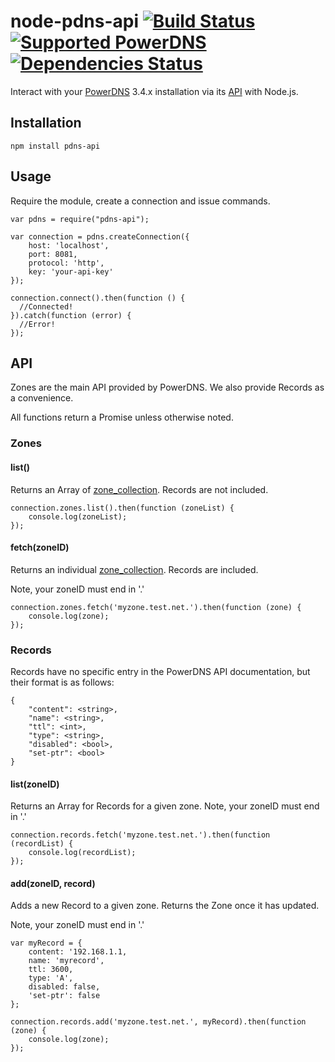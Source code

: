 # node-pdns-api [![Build Status][Travis Image]][Travis URL] [![Supported PowerDNS][PowerDNS Image]][PowerDNS] [![Dependencies Status][DavidDM Image]][DavidDM URL]

Interact with your [PowerDNS][] 3.4.x installation via its [API][PowerDNS API] with Node.js.

## Installation

```
npm install pdns-api
```

## Usage

Require the module, create a connection and issue commands.

```
var pdns = require("pdns-api");

var connection = pdns.createConnection({
    host: 'localhost',
    port: 8081,
    protocol: 'http',
    key: 'your-api-key'
});

connection.connect().then(function () {
  //Connected!
}).catch(function (error) {
  //Error!
});
```

## API

Zones are the main API provided by PowerDNS. We also provide Records as a convenience.

All functions return a Promise unless otherwise noted.

### Zones

#### list()

Returns an Array of [zone_collection](https://doc.powerdns.com/3/httpapi/api_spec/#zone95collection).
Records are not included.

```
connection.zones.list().then(function (zoneList) {
    console.log(zoneList);
});
```

#### fetch(zoneID)

Returns an individual [zone_collection](https://doc.powerdns.com/3/httpapi/api_spec/#zone95collection).
Records are included.

Note, your zoneID must end in '.'

```
connection.zones.fetch('myzone.test.net.').then(function (zone) {
    console.log(zone);
});
```

### Records

Records have no specific entry in the PowerDNS API documentation, but their format is as follows:

```
{
    "content": <string>,
    "name": <string>, 
    "ttl": <int>,
    "type": <string>,
    "disabled": <bool>,
    "set-ptr": <bool>
}
```

#### list(zoneID)

Returns an Array for Records for a given zone.
Note, your zoneID must end in '.'

```
connection.records.fetch('myzone.test.net.').then(function (recordList) {
    console.log(recordList);
});
```

#### add(zoneID, record)

Adds a new Record to a given zone.
Returns the Zone once it has updated.

Note, your zoneID must end in '.'

```
var myRecord = {
    content: '192.168.1.1,
    name: 'myrecord',
    ttl: 3600,
    type: 'A',
    disabled: false,
    'set-ptr': false
};

connection.records.add('myzone.test.net.', myRecord).then(function (zone) {
    console.log(zone);
});
```

[PowerDNS]: https://www.powerdns.com/
[PowerDNS API]: https://doc.powerdns.com/3/httpapi/README/
[PowerDNS Image]: https://img.shields.io/badge/powerdns-3.4.x-lightgrey.svg
[Travis URL]: https://travis-ci.org/dave-irvine/node-pdns-api
[Travis Image]: https://travis-ci.org/dave-irvine/node-pdns-api.svg?branch=master
[DavidDM Image]: https://img.shields.io/david/dave-irvine/node-pdns-api.svg
[DavidDM URL]: https://david-dm.org/dave-irvine/node-pdns-api